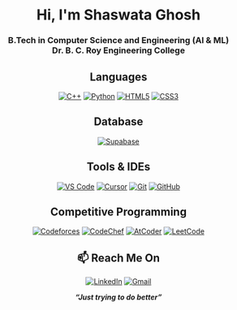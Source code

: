 <h1 align="center">Hi, I'm Shaswata Ghosh</h1>
<h3 align="center">B.Tech in Computer Science and Engineering (AI & ML)<br>Dr. B. C. Roy Engineering College</h3>

<h2 align="center">Languages</h2>
<p align="center">
  <a href="https://isocpp.org/" target="_blank"><img src="https://img.shields.io/badge/C++-00599C?style=for-the-badge&logo=c%2B%2B&logoColor=white" alt="C++" /></a>
  <a href="https://www.python.org/" target="_blank"><img src="https://img.shields.io/badge/Python-FFD43B?style=for-the-badge&logo=python&logoColor=blue" alt="Python" /></a>
  <a href="https://developer.mozilla.org/en-US/docs/Web/HTML" target="_blank"><img src="https://img.shields.io/badge/HTML5-E34F26?style=for-the-badge&logo=html5&logoColor=white" alt="HTML5" /></a>
  <a href="https://developer.mozilla.org/en-US/docs/Web/CSS" target="_blank"><img src="https://img.shields.io/badge/CSS3-1572B6?style=for-the-badge&logo=css3&logoColor=white" alt="CSS3" /></a>
</p>

<h2 align="center">Database</h2>
<p align="center">
  <a href="https://supabase.com/" target="_blank"><img src="https://img.shields.io/badge/Supabase-3ECF8E?style=for-the-badge&logo=supabase&logoColor=white" alt="Supabase" /></a>
</p>

<h2 align="center">Tools & IDEs</h2>
<p align="center">
  <a href="https://code.visualstudio.com/" target="_blank"><img src="https://img.shields.io/badge/VS%20Code-0078D4?style=for-the-badge&logo=visual-studio-code&logoColor=white" alt="VS Code" /></a>
  <a href="https://cursor.sh/" target="_blank"><img src="https://img.shields.io/badge/Cursor-000000?style=for-the-badge&logo=cursor&logoColor=white" alt="Cursor" /></a>
  <a href="https://git-scm.com/" target="_blank"><img src="https://img.shields.io/badge/Git-F05032?style=for-the-badge&logo=git&logoColor=white" alt="Git" /></a>
  <a href="https://github.com/" target="_blank"><img src="https://img.shields.io/badge/GitHub-181717?style=for-the-badge&logo=github&logoColor=white" alt="GitHub" /></a>
</p>

<h2 align="center">Competitive Programming</h2>
<p align="center">
  <a href="https://codeforces.com/profile/_GitGud_" target="_blank"><img src="https://img.shields.io/badge/Codeforces-445f9d?style=for-the-badge&logo=Codeforces&logoColor=white" alt="Codeforces" /></a>
  <a href="https://www.codechef.com/users/git_gud_04" target="_blank"><img src="https://img.shields.io/badge/CodeChef-B92B27?style=for-the-badge&logo=Codechef&logoColor=white" alt="CodeChef" /></a>
  <a href="https://atcoder.jp/users/GitGud_" target="_blank"><img src="https://img.shields.io/badge/AtCoder-1F8ACB?style=for-the-badge&logo=atcoder&logoColor=white" alt="AtCoder" /></a>
  <a href="https://leetcode.com/u/_GitGud_/" target="_blank"><img src="https://img.shields.io/badge/LeetCode-F79F1F?style=for-the-badge&logo=LeetCode&logoColor=black" alt="LeetCode" /></a>
</p>


<h2 align="center">📫 Reach Me On</h2>
<p align="center">
  <a href="https://www.linkedin.com/in/shaswata-ghosh-a650a6332/" target="_blank"><img src="https://img.shields.io/badge/LinkedIn-0A66C2?style=for-the-badge&logo=linkedin&logoColor=white" alt="LinkedIn" /></a>
  <a href="mailto:shaswataghosh091@gmail.com" target="_blank"><img src="https://img.shields.io/badge/Gmail-D14836?style=for-the-badge&logo=gmail&logoColor=white" alt="Gmail" /></a>
</p>

<p align="center"><i><b>“Just trying to do better”</b></i></p>
